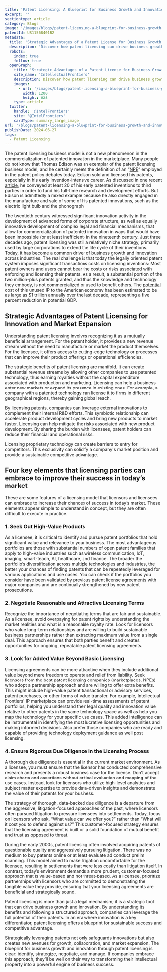 ```yaml
---
title: 'Patent Licensing: A Blueprint for Business Growth and Innovation'
excerpt: ''
sectiontype: article
category: Blogs
image: '/images/blogs/patent-licensing-a-blueprint-for-business-growth-and-innovation.webp'
patentId: US11568401B2
metadata:
  title: 'Strategic Advantages of a Patent License for Business Growth'
  description: 'Discover how patent licensing can drive business growth and innovation. Learn strategies for leveraging high-value patents and forming sustainable partnerships.'
  robots:
    index: true
    follow: true
  openGraph:
    title: 'Strategic Advantages of a Patent License for Business Growth | IntellectualFrontiers'
    site_name: 'IntellectualFrontiers'
    description: Discover how patent licensing can drive business growth and innovation. Learn strategies for leveraging high-value patents and forming sustainable partnerships.
    images:
      - url: '/images/blogs/patent-licensing-a-blueprint-for-business-growth-and-innovation.webp'
        width: 1200
        height: 628
    type: article
  twitter:
    handle: '@IntelFrontiers'
    site: '@IntelFrontiers'
    cardType: summary_large_image
url: '/blogs/patent-licensing-a-blueprint-for-business-growth-and-innovation'
publishDate: 2024-06-27
tags:
  - Patent Licensing
---
```


The patent licensing business model is not a new phenomenon in the commercialization of patented innovation in the marketplace. Many people do not know that Thomas Edison was an exemplar of the patent licensing business model, and he certainly meets the definition of an “<a href="https://law.stanford.edu/publications/how-often-do-non-practicing-entities-win-patent-suits/" target="_blank">NPE</a>” employed in the patent policy debates today. Edison sold and licensed his patents, especially in his early invention-intensive career. As discussed in one recent <a href="https://www.cambridge.org/core/journals/business-history-review/article/patent-alchemy-the-market-for-technology-in-us-history/90991329A8D4A49EBF7B49D2EAD1CE7A" target="_blank">article</a>, he conveyed at least 20 of his early patented inventions to third parties in order to fund his full-time research and development efforts. But Edison is admittedly a mixed example because he also directly engaged in the manufacture and sale of some of his patented innovations, such as the electric light bulb and the phonograph.

The twentieth century witnessed significant innovation activity in the development of advanced forms of corporate structure, as well as equally innovative development of complex legal and financial mechanisms, that allow for commercialization of patented innovation in ways that would have been impossible (or at least inefficient) in the nineteenth century. Just three decades ago, patent licensing was still a relatively niche strategy, primarily used by large corporations to extend the life cycle of their inventions. Today, it has become a common driver of business growth and innovation across industries. The real challenge is that today the legally oriented patent system imposes significant transactions costs on licensing inventions: Most patent owners and users cannot bear the costs or risks associated with enforcing and licensing their patents. As a result, a substantial portion of the two million-plus patents granted, and thus the knowledge and technology they embody, is not commercialized or used to benefit others. The <a href="https://ei.com/wp-content/uploads/downloadables/EI_Patent_Study_Singer.pdf" target="_blank">potential cost of this unused IP</a> to the American economy has been estimated to be as large as $1 trillion annually over the last decade, representing a five percent reduction in potential GDP.

## Strategic Advantages of Patent Licensing for Innovation and Market Expansion

Understanding patent licensing involves recognizing it as a mutually beneficial arrangement. For the patent holder, it provides a new revenue stream without the need to manufacture or market the product themselves. For the licensee, it offers access to cutting-edge technology or processes that can improve their product offerings or operational efficiencies.

The strategic benefits of patent licensing are manifold. It can create substantial revenue streams by allowing other companies to use patented technology, thus earning royalties without the capital expenditure associated with production and marketing. Licensing can help a business enter new markets or expand its presence in existing ones. For example, a company with a patented technology can license it to firms in different geographical regions, thereby gaining global reach.

By licensing patents, companies can leverage external innovations to complement their internal R&D efforts. This symbiotic relationship can accelerate product development cycles and bring new products to market faster. Licensing can help mitigate the risks associated with new product development. By sharing the burden with licensees, patent holders can reduce their financial and operational risks.

Licensing proprietary technology can create barriers to entry for competitors. This exclusivity can solidify a company's market position and provide a sustainable competitive advantage.

## Four key elements that licensing parties can embrace to improve their success in today’s market

These are some features of a licensing model that licensors and licensees can embrace to increase their chances of success in today’s market. These elements appear simple to understand in concept, but they are often difficult to execute in practice.

### 1\. Seek Out High-Value Products

As a licensee, it is critical to identify and pursue patent portfolios that hold significant value and relevance to your business. The most advantageous portfolios are those with substantial numbers of open patent families that apply to high-value industries such as wireless communication, IoT, imaging, smart-teach, AI, healthcare, and finance. The broader the portfolio’s diversification across multiple technologies and industries, the better your chances of finding patents that can be repeatedly leveraged for various applications and use cases. You can check if the portfolios you consider have been validated by previous patent license agreements with major companies and are continually strengthened by new patent prosecutions.

### 2\. Negotiate Reasonable and Attractive Licensing Terms

Recognize the importance of negotiating terms that are fair and sustainable. As a licensee, avoid overpaying for patent rights by understanding the market realities and what is a reasonable royalty rate. Look for licensors who value long-term relationships and are willing to build sustainable business partnerships rather than extracting maximum value from a single deal. This approach ensures that both parties benefit and creates opportunities for ongoing, repeatable patent licensing agreements.

### 3\. Look for Added Value Beyond Basic Licensing

Licensing agreements can be more attractive when they include additional value beyond mere freedom to operate and relief from liability. Seek licensors from the best patent licensing companies (marketplaces, NPEs) who adopt a partnership approach and are willing to offer extra benefits. This might include high-value patent transactional or advisory services, patent purchases, or other forms of value transfer. For example, Intellectual Frontiers' IP marketplace can provide real-time assessments of patent portfolios, helping you understand their legal quality and innovation value relative to other patents in the same technology space as well as help you map the technology for your specific use cases. This added intelligence can be instrumental in identifying the most lucrative licensing opportunities and making informed decisions. Also prefer those companies who are ready and capable of providing technology deployment guidance as well post licensing.

### 4\. Ensure Rigorous Due Diligence in the Licensing Process

A thorough due diligence is essential in the current market environment. As a licensee, you must ensure that the licensor has conducted comprehensive research and presents a robust business case for the license. Don’t accept claim charts and assertions without critical evaluation and mapping of the use cases. Instead, look for licensors who utilize high-level analytics and subject matter expertise to provide data-driven insights and demonstrate the value of their patents for your business.

The strategy of thorough, data-backed due diligence is a departure from the aggressive, litigation-focused approaches of the past, where licensors often pursued litigation to pressure licensees into settlements. Today, focus on licensors who ask, “What value can we offer you?” rather than “What will it cost you to defend against us?” This customer-focused strategy ensures that the licensing agreement is built on a solid foundation of mutual benefit and trust as opposed to threat.

During the early 2000s, patent licensing often involved acquiring patents of questionable quality and aggressively pursuing litigation. There was no medium to buy patents online or at least evaluate ad conduct prelim scanning. This model aimed to make litigation uncomfortable for the licensee, resulting in settlements that were less costly than litigation itself. In contrast, today’s environment demands a more prudent, customer-focused approach that is value-based and not threat-based. As a licensee, prioritize partnerships with licensors who are committed to demonstrating the tangible value they provide, ensuring that your licensing agreements are beneficial and strategically sound.

Patent licensing is more than just a legal mechanism; it is a strategic tool that can drive business growth and innovation. By understanding its benefits and following a structured approach, companies can leverage the full potential of their patents. In an era where innovation is a key differentiator, patent licensing offers a blueprint for sustainable success and competitive advantage.

Strategically leveraging patents not only safeguards innovations but also creates new avenues for growth, collaboration, and market expansion. The blueprint for business growth and innovation through patent licensing is clear: identify, strategize, negotiate, and manage. If companies embrace this approach, they’ll be well on their way to transforming their intellectual property into a powerful engine of business success.
